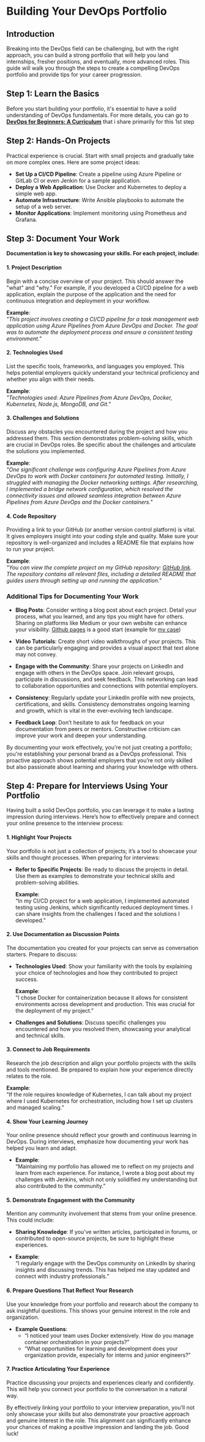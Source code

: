 # Building Your DevOps Portfolio

## Introduction
Breaking into the DevOps field can be challenging, but with the right approach, you can build a strong portfolio that will help you land internships, fresher positions, and eventually, more advanced roles. This guide will walk you through the steps to create a compelling DevOps portfolio and provide tips for your career progression.

## Step 1: Learn the Basics
Before you start building your portfolio, it's essential to have a solid understanding of DevOps fundamentals.
For more details, you can go to **[DevOps for Beginners: A Curriculum](/README.md#devops-for-beginners---a-curriculum)** that i share primarily for this 1st step


## Step 2: Hands-On Projects
Practical experience is crucial. Start with small projects and gradually take on more complex ones. Here are some project ideas:
- **Set Up a CI/CD Pipeline**: Create a pipeline using Azure Pipeline or GitLab CI or even Jenkin for a sample application.
- **Deploy a Web Application**: Use Docker and Kubernetes to deploy a simple web app.
- **Automate Infrastructure**: Write Ansible playbooks to automate the setup of a web server.
- **Monitor Applications**: Implement monitoring using Prometheus and Grafana.

## Step 3: Document Your Work

**Documentation is key to showcasing your skills. For each project, include:**

#### 1. Project Description
Begin with a concise overview of your project. This should answer the "what" and "why." For example, if you developed a CI/CD pipeline for a web application, explain the purpose of the application and the need for continuous integration and deployment in your workflow.

**Example**:  
*"This project involves creating a CI/CD pipeline for a task management web application using Azure Pipelines from Azure DevOps and Docker. The goal was to automate the deployment process and ensure a consistent testing environment."*

#### 2. Technologies Used
List the specific tools, frameworks, and languages you employed. This helps potential employers quickly understand your technical proficiency and whether you align with their needs.

**Example**:  
*"Technologies used: Azure Pipelines from Azure DevOps, Docker, Kubernetes, Node.js, MongoDB, and Git."*

#### 3. Challenges and Solutions
Discuss any obstacles you encountered during the project and how you addressed them. This section demonstrates problem-solving skills, which are crucial in DevOps roles. Be specific about the challenges and articulate the solutions you implemented.

**Example**:  
*"One significant challenge was configuring Azure Pipelines from Azure DevOps to work with Docker containers for automated testing. Initially, I struggled with managing the Docker networking settings. After researching, I implemented a bridge network configuration, which resolved the connectivity issues and allowed seamless integration between Azure Pipelines from Azure DevOps and the Docker containers."*

#### 4. Code Repository
Providing a link to your GitHub (or another version control platform) is vital. It gives employers insight into your coding style and quality. Make sure your repository is well-organized and includes a README file that explains how to run your project.

**Example**:  
*"You can view the complete project on my GitHub repository: [GitHub link](https://github.com/phuongvo9). The repository contains all relevant files, including a detailed README that guides users through setting up and running the application."*

### Additional Tips for Documenting Your Work

- **Blog Posts**: Consider writing a blog post about each project. Detail your process, what you learned, and any tips you might have for others. Sharing on platforms like Medium or your own website can enhance your visibility. [Github pages](https://pages.github.com/) is a good start (example for [my case](https://phuongvo9.github.io/))

- **Video Tutorials**: Create short video walkthroughs of your projects. This can be particularly engaging and provides a visual aspect that text alone may not convey.

- **Engage with the Community**: Share your projects on LinkedIn and engage with others in the DevOps space. Join relevant groups, participate in discussions, and seek feedback. This networking can lead to collaboration opportunities and connections with potential employers.

- **Consistency**: Regularly update your LinkedIn profile with new projects, certifications, and skills. Consistency demonstrates ongoing learning and growth, which is vital in the ever-evolving tech landscape.

- **Feedback Loop**: Don’t hesitate to ask for feedback on your documentation from peers or mentors. Constructive criticism can improve your work and deepen your understanding.

By documenting your work effectively, you're not just creating a portfolio; you're establishing your personal brand as a DevOps professional. This proactive approach shows potential employers that you’re not only skilled but also passionate about learning and sharing your knowledge with others.

## Step 4: Prepare for Interviews Using Your Portfolio

Having built a solid DevOps portfolio, you can leverage it to make a lasting impression during interviews. Here’s how to effectively prepare and connect your online presence to the interview process:

#### 1. Highlight Your Projects
Your portfolio is not just a collection of projects; it’s a tool to showcase your skills and thought processes. When preparing for interviews:

- **Refer to Specific Projects**: Be ready to discuss the projects in detail. Use them as examples to demonstrate your technical skills and problem-solving abilities.
  
  **Example**:  
  “In my CI/CD project for a web application, I implemented automated testing using Jenkins, which significantly reduced deployment times. I can share insights from the challenges I faced and the solutions I developed.”

#### 2. Use Documentation as Discussion Points
The documentation you created for your projects can serve as conversation starters. Prepare to discuss:

- **Technologies Used**: Show your familiarity with the tools by explaining your choice of technologies and how they contributed to project success.
  
  **Example**:  
  “I chose Docker for containerization because it allows for consistent environments across development and production. This was crucial for the deployment of my project.”

- **Challenges and Solutions**: Discuss specific challenges you encountered and how you resolved them, showcasing your analytical and technical skills.

#### 3. Connect to Job Requirements
Research the job description and align your portfolio projects with the skills and tools mentioned. Be prepared to explain how your experience directly relates to the role.

**Example**:  
“If the role requires knowledge of Kubernetes, I can talk about my project where I used Kubernetes for orchestration, including how I set up clusters and managed scaling.”

#### 4. Show Your Learning Journey
Your online presence should reflect your growth and continuous learning in DevOps. During interviews, emphasize how documenting your work has helped you learn and adapt.

- **Example**:  
  “Maintaining my portfolio has allowed me to reflect on my projects and learn from each experience. For instance, I wrote a blog post about my challenges with Jenkins, which not only solidified my understanding but also contributed to the community.”

#### 5. Demonstrate Engagement with the Community
Mention any community involvement that stems from your online presence. This could include:

- **Sharing Knowledge**: If you’ve written articles, participated in forums, or contributed to open-source projects, be sure to highlight these experiences.

- **Example**:  
  “I regularly engage with the DevOps community on LinkedIn by sharing insights and discussing trends. This has helped me stay updated and connect with industry professionals.”

#### 6. Prepare Questions That Reflect Your Research
Use your knowledge from your portfolio and research about the company to ask insightful questions. This shows your genuine interest in the role and organization.

- **Example Questions**:
  - “I noticed your team uses Docker extensively. How do you manage container orchestration in your projects?”
  - “What opportunities for learning and development does your organization provide, especially for interns and junior engineers?”

#### 7. Practice Articulating Your Experience
Practice discussing your projects and experiences clearly and confidently. This will help you connect your portfolio to the conversation in a natural way.

By effectively linking your portfolio to your interview preparation, you’ll not only showcase your skills but also demonstrate your proactive approach and genuine interest in the role. This alignment can significantly enhance your chances of making a positive impression and landing the job. Good luck!